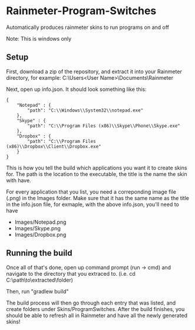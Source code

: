 # Rainmeter-Program-Switches
Automatically produces rainmeter skins to run programs on and off

Note: This is windows only

## Setup

First, download a zip of the repository, and extract it into your Rainmeter directory, for example: C:\Users\<User Name>\Documents\Rainmeter

Next, open up info.json. It should look something like this:

```
{
    "Notepad" : {
        "path": "C:\\Windows\\System32\\notepad.exe"
    },
    "Skype" : {
        "path": "C:\\Program Files (x86)\\Skype\\Phone\\Skype.exe"
    },
    "Dropbox" : {
        "path": "C:\\Program Files (x86)\\Dropbox\\Client\\Dropbox.exe"
    }
}
```

This is how you tell the build which applications you want it to create skins for. The path is the location to the executable, the title is the name the skin with have.

For every application that you list, you need a correponding image file (.png) in the Images folder. Make sure that it has the same name as the title in the info.json file, for exmaple, with the above info.json, you'll need to have

* Images/Notepad.png
* Images/Skype.png
* Images/Dropbox.png

## Running the build

Once all of that's done, open up command prompt (run -> cmd) and navigate to the directory that you extraced to. (i.e. cd C:\path\to\extracted\folder)

Then, run "gradlew build"

The build process will then go through each entry that was listed, and create folders under Skins/ProgramSwitches. After the build finishes, you should be able to refresh all in Rainmeter and have all the newly generated skins!